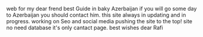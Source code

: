 web for my dear frend best Guide in baky Azerbaijan
if you will go some day to Azerbaijan you should contact him.
this site always in updating and in progress. 
working on Seo and social media pushing the site to the top!
site no need database it's only cantact page.
best wishes dear Rafi

